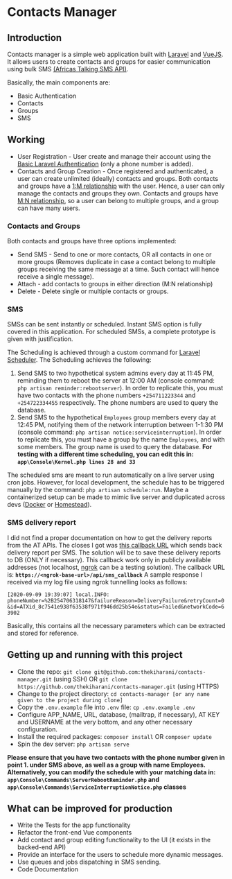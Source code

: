 # Contacts Manager
## Introduction
Contacts manager is a simple web application built with [Laravel](https://laravel.com) and [VueJS](https://cli.vuejs.org). It allows users to create contacts and groups for easier communication using bulk SMS [(Africas Talking SMS API)](https://africastalking.com/sms).

Basically, the main components are:
- Basic Authentication
- Contacts
- Groups
- SMS

## Working
- User Registration - User create and manage their account using the [Basic Laravel Authentication](https://laravel.com/docs/8.x/authentication) (only a phone number is added).
- Contacts and Group Creation - Once registered and authenticated, a user can create unlimited (ideally) contacts and groups. Both contacts and groups have a [1:M relationship](https://laravel.com/docs/8.x/eloquent-relationships#one-to-one) with the user. Hence, a user can only manage the contacts and groups they own. Contacts and groups have [M:N relationship](https://laravel.com/docs/8.x/eloquent-relationships#many-to-many), so a user can belong to multiple groups, and a group can have many users.

### Contacts and Groups
Both contacts and groups have three options implemented:
- Send SMS - Send to one or more contacts, OR all contacts in one or more groups (Removes duplicate in case a contact belong to multiple groups receiving the same message at a time. Such contact will hence receive a single message).
- Attach - add contacts to groups in either direction (M:N relationship)
- Delete - Delete single or multiple contacts or groups.

### SMS
SMSs can be sent instantly or scheduled. Instant SMS option is fully covered in this application. For scheduled SMSs, a complete prototype is given with justification.

The Scheduling is achieved through a custom command for [Laravel Scheduler](https://laravel.com/docs/8.x/scheduling#introduction). The Scheduling achieves the following: 
1. Send SMS to two hypothetical system admins every day at 11:45 PM, reminding them to reboot the server at 12:00 AM (console command: `php artisan reminder:rebootserver`). In order to replicate this, you must have two contacts with the phone numbers `+254711223344` and `+254722334455` respectively. The phone numbers are used to query the database. 
2. Send SMS to the hypothetical `Employees` group members every day at 12:45 PM, notifying them of the network interruption between 1-1:30 PM (console command: `php artisan notice:serviceinterruption`). In order to replicate this, you must have a group by the name `Employees`, and with some members. The group name is used to query the database.
__For testing with a different time scheduling, you can edit this in: `app\Console\Kernel.php lines 28 and 33`__

The scheduled sms are meant to run automatically on a live server using cron jobs. However, for local development, the schedule has to be triggered manually by the command: `php artisan schedule:run`. Maybe a containerized setup can be made to mimic live server and duplicated across devs ([Docker](https://dev.to/lostdesign/how-to-run-laravel-in-docker-4e6o) or [Homestead](https://laravel.com/docs/8.x/homestead)).

### SMS delivery report
I did not find a proper documentation on how to get the delivery reports from the AT APIs. The closes I got was [this callback URL](https://account.africastalking.com/apps/sandbox/sms/dlr/callback) which sends back delivery report per SMS. The solution will be to save these delivery reports to DB (ONLY if necessary). This callback work only in publicly available addresses (not localhost, [ngrok](https://ngrok.com/) can be a testing solution). The callback URL is: __`https://<ngrok-base-url>/api/sms_callback`__ A sample response I received via my log file using ngrok tunnelling looks as follows:

``
[2020-09-09 19:39:07] local.INFO: phoneNumber=%2B254706318147&failureReason=DeliveryFailure&retryCount=0&id=ATXid_8c7541e938f63538f971f946dd25b54e&status=Failed&networkCode=63902 
``

Basically, this contains all the necessary parameters which can be extracted and stored for reference.

## Getting up and running with this project
- Clone the repo: `git clone git@github.com:thekiharani/contacts-manager.git` (using SSH) OR `git clone https://github.com/thekiharani/contacts-manager.git` (using HTTPS)
- Change to the project directory: `cd contacts-manager [or any name given to the project during clone]`
- Copy the `.env.example` file into `.env` file: `cp .env.example .env`
- Configure APP_NAME, URL, database, (mailtrap, if necessary), AT KEY and USERNAME at the very bottom, and any other necessary configuration.
- Install the required packages: `composer install` OR `composer update`
- Spin the dev server: `php artisan serve`

__Please ensure that you have two contacts with the phone number given in point 1. under SMS above, as well as a group with name Employees. Alternatively, you can modify the schedule with your matching data in: `app\Console\Commands\ServerRebootReminder.php` and `app\Console\Commands\ServiceInterruptionNotice.php` classes__

## What can be improved for production
- Write the Tests for the app functionality
- Refactor the front-end Vue components
- Add contact and group editing functionality to the UI (it exists in the backed-end API)
- Provide an interface for the users to schedule more dynamic messages.
- Use queues and jobs dispatching in SMS sending.
- Code Documentation
